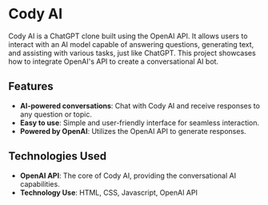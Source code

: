 # Cody AI

Cody AI is a ChatGPT clone built using the OpenAI API. It allows users to interact with an AI model capable of answering questions, generating text, and assisting with various tasks, just like ChatGPT. This project showcases how to integrate OpenAI's API to create a conversational AI bot.

## Features

- **AI-powered conversations**: Chat with Cody AI and receive responses to any question or topic.
- **Easy to use**: Simple and user-friendly interface for seamless interaction.
- **Powered by OpenAI**: Utilizes the OpenAI API to generate responses.

## Technologies Used

- **OpenAI API**: The core of Cody AI, providing the conversational AI capabilities.
- **Technology Use**: HTML, CSS, Javascript, OpenAI API



